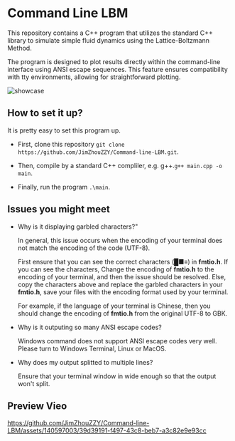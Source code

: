 # Command Line LBM
This repository contains a C++ program that utilizes the standard C++ library to simulate simple fluid dynamics using the Lattice-Boltzmann Method.

The program is designed to plot results directly within the command-line interface using ANSI escape sequences. This feature ensures compatibility with tty environments, allowing for straightforward plotting.

![showcase](https://github.com/JimZhouZZY/Command-line-LBM/assets/140597003/9e7727d8-d935-4c08-a2bc-f4a5f2031d54)


## How to set it up?

It is pretty easy to set this program up.

* First, clone this repository
`git clone https://github.com/JimZhouZZY/Command-line-LBM.git`.

* Then, compile by a standard C++ compliler, e.g. g++.`g++ main.cpp -o main`.

* Finally, run the program `.\main`.

## Issues you might meet

* Why is it displaying garbled characters?"

    In general, this issue occurs when the encoding of your terminal does not match the encoding of the code (UTF-8). 
    
    First ensure that you can see the correct characters (█■≡) in **fmtio.h**. If you can see the characters, Change the encoding of **fmtio.h** to the encoding of your terminal, and then the issue should be resolved. Else, copy the characters above and replace the garbled characters in your **fmtio.h**, save your files with the encoding format used by your terminal.

    For example, if the language of your terminal is Chinese, then you should change the encoding of **fmtio.h** from the original UTF-8 to GBK.

* Why is it outputing so many ANSI escape codes?

    Windows command does not support ANSI escape codes very well. Please turn to Windows Terminal, Linux or MacOS.

* Why does my output splitted to multiple lines?

    Ensure that your terminal window in wide enough so that the output won't split.

## Preview Vieo

https://github.com/JimZhouZZY/Command-line-LBM/assets/140597003/39d39191-f497-43c8-beb7-a3c82e9e93cc




